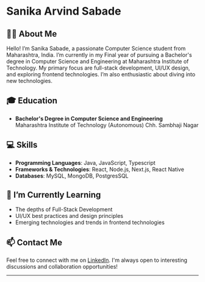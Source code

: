 # Sanika Arvind Sabade 

## 🙍‍♀️ About Me

Hello! I’m Sanika Sabade, a passionate Computer Science student from Maharashtra, India. I’m currently in my Final year of pursuing a Bachelor's degree in Computer Science and Engineering at Maharashtra Institute of Technology. My primary focus are full-stack development, UI/UX design, and exploring frontend technologies. I’m also enthusiastic about diving into new technologies.

## 🎓 Education

- **Bachelor's Degree in Computer Science and Engineering**  
  Maharashtra Institute of Technology (Autonomous) Chh. Sambhaji Nagar

## 💻 Skills

- **Programming Languages**: Java, JavaScript, Typescript
- **Frameworks & Technologies**: React, Node.js, Next.js, React Native 
- **Databases**: MySQL, MongoDB, PostgresSQL

## 🌱 I’m Currently Learning

- The depths of Full-Stack Development
- UI/UX best practices and design principles
- Emerging technologies and trends in frontend technologies

## 📫 Contact Me

Feel free to connect with me on [LinkedIn](www.linkedin.com/in/sanika-sabade-2b0696261). I'm always open to interesting discussions and collaboration opportunities!

---
